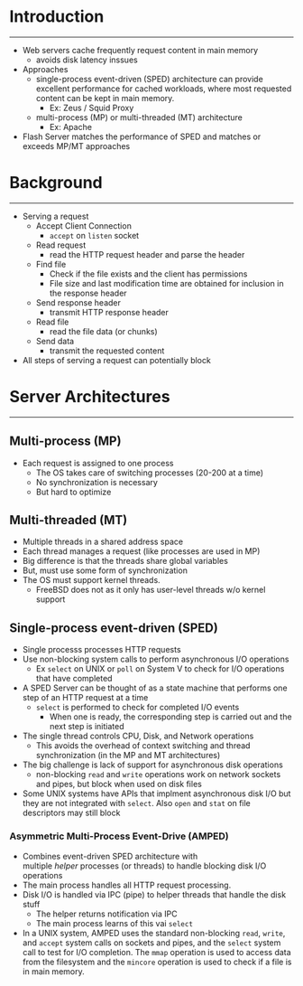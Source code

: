 # Introduction
---
- Web servers cache frequently request content in main memory
    - avoids disk latency inssues
- Approaches
    - single-process event-driven (SPED) architecture can provide excellent performance for cached workloads, where most requested content can be kept in main memory.
        - Ex: Zeus / Squid Proxy
    - multi-process (MP) or multi-threaded (MT) architecture
        - Ex: Apache
- Flash Server matches the performance of SPED and matches or exceeds MP/MT approaches
# Background
---
- Serving a request
    - Accept Client Connection
        - `accept` on `listen` socket
    - Read request
        - read the HTTP request header and parse the header
    - Find file
        - Check if the file exists and the client has permissions
        - File size and last modification time are obtained for inclusion in the response header
    - Send response header
        - transmit HTTP response header
    - Read file
        - read the file data (or chunks)
    - Send data
        - transmit the requested content
- All steps of serving a request can potentially block
# Server Architectures
---
## Multi-process (MP)

- Each request is assigned to one process
    - The OS takes care of switching processes (20-200 at a time)
    - No synchronization is necessary
    - But hard to optimize

## Multi-threaded (MT)

- Multiple threads in a shared address space
- Each thread manages a request (like processes are used in MP)
- Big difference is that the threads share global variables
- But, must use some form of synchronization
- The OS must support kernel threads.
    - FreeBSD does not as it only has user-level threads w/o kernel support

## Single-process event-driven (SPED)

- Single processs processes HTTP requests
- Use non-blocking system calls to perform asynchronous I/O operations
    - Ex `select` on UNIX or `poll` on System V to check for I/O operations that have completed
- A SPED Server can be thought of as a state machine that performs one step of an HTTP request at a time
    - `select` is performed to check for completed I/O events
        - When one is ready, the corresponding step is carried out and the next step is initiated
- The single thread controls CPU, Disk, and Network operations
    - This avoids the overhead of context switching and thread synchronization (in the MP and MT architectures)
- The big challenge is lack of support for asynchronous disk operations
    - non-blocking `read` and `write` operations work on network sockets and pipes, but block when used on disk files
- Some UNIX systems have APIs that implment asynchronous disk I/O but they are not integrated with `select`. Also `open` and `stat` on file descriptors may still block

### Asymmetric Multi-Process Event-Drive (AMPED)

- Combines event-driven SPED architecture with multiple _helper_ processes (or threads) to handle blocking disk I/O operations
- The main process handles all HTTP request processing.
- Disk I/O is handled via IPC (pipe) to helper threads that handle the disk stuff
    - The helper returns notification via IPC
    - The main process learns of this vai `select`
- In a UNIX system, AMPED uses the standard non-blocking `read`, `write`, and `accept` system calls on sockets and pipes, and the `select` system call to test for I/O completion. The `mmap` operation is used to access data from the filesystem and the `mincore` operation is used to check if a file is in main memory.
